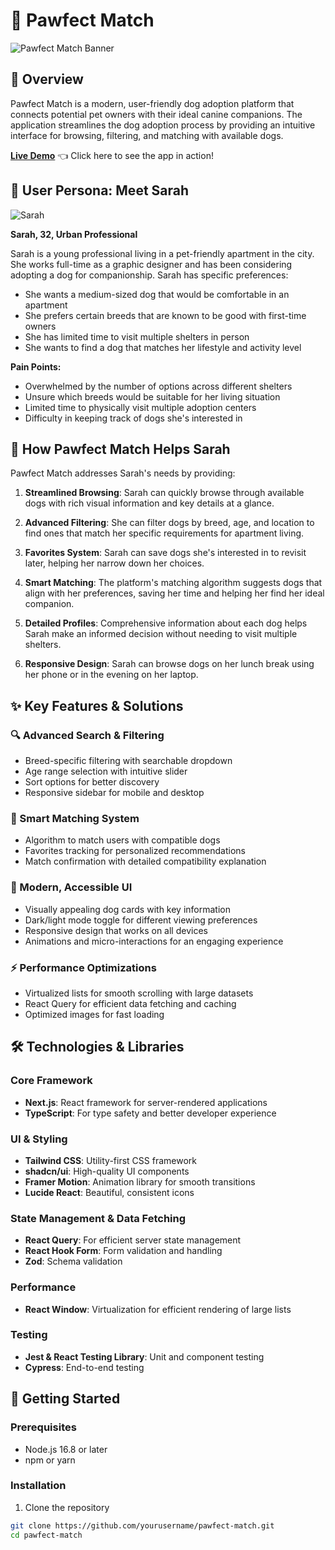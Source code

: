 # 🐾 Pawfect Match

![Pawfect Match Banner](https://placeholder.svg?height=300&width=1200&text=Pawfect+Match)

## 🌟 Overview

Pawfect Match is a modern, user-friendly dog adoption platform that connects potential pet owners with their ideal canine companions. The application streamlines the dog adoption process by providing an intuitive interface for browsing, filtering, and matching with available dogs.

**[Live Demo](https://pawfect-match-rosy.vercel.app)** 👈 Click here to see the app in action!

## 👤 User Persona: Meet Sarah

![Sarah](https://placeholder.svg?height=200&width=200&text=Sarah)

**Sarah, 32, Urban Professional**

Sarah is a young professional living in a pet-friendly apartment in the city. She works full-time as a graphic designer and has been considering adopting a dog for companionship. Sarah has specific preferences:

- She wants a medium-sized dog that would be comfortable in an apartment
- She prefers certain breeds that are known to be good with first-time owners
- She has limited time to visit multiple shelters in person
- She wants to find a dog that matches her lifestyle and activity level

**Pain Points:**
- Overwhelmed by the number of options across different shelters
- Unsure which breeds would be suitable for her living situation
- Limited time to physically visit multiple adoption centers
- Difficulty in keeping track of dogs she's interested in

## 🎯 How Pawfect Match Helps Sarah

Pawfect Match addresses Sarah's needs by providing:

1. **Streamlined Browsing**: Sarah can quickly browse through available dogs with rich visual information and key details at a glance.

2. **Advanced Filtering**: She can filter dogs by breed, age, and location to find ones that match her specific requirements for apartment living.

3. **Favorites System**: Sarah can save dogs she's interested in to revisit later, helping her narrow down her choices.

4. **Smart Matching**: The platform's matching algorithm suggests dogs that align with her preferences, saving her time and helping her find her ideal companion.

5. **Detailed Profiles**: Comprehensive information about each dog helps Sarah make an informed decision without needing to visit multiple shelters.

6. **Responsive Design**: Sarah can browse dogs on her lunch break using her phone or in the evening on her laptop.

## ✨ Key Features & Solutions

### 🔍 Advanced Search & Filtering
- Breed-specific filtering with searchable dropdown
- Age range selection with intuitive slider
- Sort options for better discovery
- Responsive sidebar for mobile and desktop

### 💖 Smart Matching System
- Algorithm to match users with compatible dogs
- Favorites tracking for personalized recommendations
- Match confirmation with detailed compatibility explanation

### 🎨 Modern, Accessible UI
- Visually appealing dog cards with key information
- Dark/light mode toggle for different viewing preferences
- Responsive design that works on all devices
- Animations and micro-interactions for an engaging experience

### ⚡ Performance Optimizations
- Virtualized lists for smooth scrolling with large datasets
- React Query for efficient data fetching and caching
- Optimized images for fast loading

## 🛠️ Technologies & Libraries

### Core Framework
- **Next.js**: React framework for server-rendered applications
- **TypeScript**: For type safety and better developer experience

### UI & Styling
- **Tailwind CSS**: Utility-first CSS framework
- **shadcn/ui**: High-quality UI components
- **Framer Motion**: Animation library for smooth transitions
- **Lucide React**: Beautiful, consistent icons

### State Management & Data Fetching
- **React Query**: For efficient server state management
- **React Hook Form**: Form validation and handling
- **Zod**: Schema validation

### Performance
- **React Window**: Virtualization for efficient rendering of large lists

### Testing
- **Jest & React Testing Library**: Unit and component testing
- **Cypress**: End-to-end testing

## 🚀 Getting Started

### Prerequisites
- Node.js 16.8 or later
- npm or yarn

### Installation

1. Clone the repository
```bash
git clone https://github.com/yourusername/pawfect-match.git
cd pawfect-match
